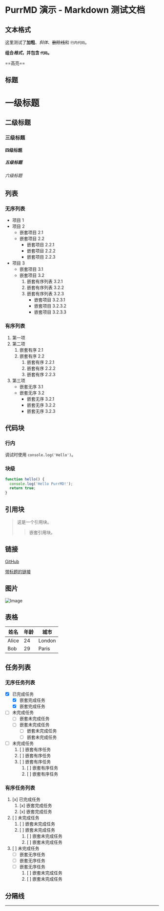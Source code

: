 # PurrMD 演示 - Markdown 测试文档

## 文本格式

这里测试了**加粗**、*斜体*、~~删除线~~和 `行内代码`。

**组合*格式*，并包含 `代码`。**

==高亮==

## 标题

# 一级标题
## 二级标题
### 三级标题
#### 四级标题
##### 五级标题
###### 六级标题

## 列表

### 无序列表

- 项目 1
- 项目 2
    - 嵌套项目 2.1
    - 嵌套项目 2.2
        - 嵌套项目 2.2.1
        - 嵌套项目 2.2.2
        - 嵌套项目 2.2.3
- 项目 3
    * 嵌套项目 3.1
    * 嵌套项目 3.2
        1. 嵌套有序列表 3.2.1
        2. 嵌套有序列表 3.2.2
        3. 嵌套有序列表 3.2.3
            + 嵌套项目 3.2.3.1
            + 嵌套项目 3.2.3.2
            + 嵌套项目 3.2.3.3

### 有序列表

1. 第一项
2. 第二项
    1. 嵌套有序 2.1
    2. 嵌套有序 2.2
        1. 嵌套有序 2.2.1
        2. 嵌套有序 2.2.2
        3. 嵌套有序 2.2.3
3. 第三项
    - 嵌套无序 3.1
    - 嵌套无序 3.2
        * 嵌套无序 3.2.1
        * 嵌套无序 3.2.2
        * 嵌套无序 3.2.3

## 代码块

### 行内

调试时使用 `console.log('Hello')`。

### 块级

```javascript
function hello() {
  console.log('Hello PurrMD!');
  return true;
}
```

## 引用块

> 这是一个引用块。
>> 嵌套引用块。

## 链接

[GitHub](https://github.com/luoluoqixi/purrmd)

[带标题的链接](https://github.com/luoluoqixi/purrmd "PurrMD")

## 图片

![Image](https://i0.pickpik.com/photos/548/90/482/sunrise-phu-quoc-island-ocean-preview.jpg)

## 表格

| 姓名   | 年龄 | 城市   |
| ------ | --- | ------ |
| Alice  | 24  | London |
| Bob    | 29  | Paris  |

## 任务列表

### 无序任务列表

- [x] 已完成任务
    - [x] 嵌套完成任务
    - [x] 嵌套完成任务
- [ ] 未完成任务
    - [ ] 嵌套未完成任务
    - [ ] 嵌套未完成任务
        - [ ] 嵌套未完成任务
        - [ ] 嵌套未完成任务
- [ ] 未完成任务
    1. [ ] 嵌套有序任务
    2. [ ] 嵌套有序任务
    3. [ ] 嵌套有序任务
        1. [ ] 嵌套有序任务
        2. [ ] 嵌套有序任务

### 有序任务列表

1. [x] 已完成任务
    1. [x] 嵌套完成任务
    2. [x] 嵌套完成任务
2. [ ] 未完成任务
    1. [ ] 嵌套未完成任务
    2. [ ] 嵌套未完成任务
        1. [ ] 嵌套未完成任务
        2. [ ] 嵌套未完成任务
3. [ ] 未完成任务
    - [ ] 嵌套无序任务
    - [ ] 嵌套无序任务
    - [ ] 嵌套无序任务
        1. [ ] 嵌套未完成任务
        2. [ ] 嵌套未完成任务

## 分隔线

---

